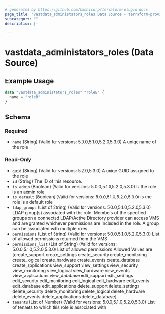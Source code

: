 ```yaml
---
# generated by https://github.com/hashicorp/terraform-plugin-docs
page_title: "vastdata_administators_roles Data Source - terraform-provider-vastdata"
subcategory: ""
description: |-
  
---
```


# vastdata_administators_roles (Data Source)



## Example Usage

```terraform
data "vastdata_administators_roles" "roleB" {
  name = "roleB"
}
```

<!-- schema generated by tfplugindocs -->
## Schema

### Required

- `name` (String) (Valid for versions: 5.0.0,5.1.0,5.2.0,5.3.0) A uniqe name of the role

### Read-Only

- `guid` (String) (Valid for versions: 5.2.0,5.3.0) A uniqe GUID assigned to the role
- `id` (String) The ID of this resource.
- `is_admin` (Boolean) (Valid for versions: 5.0.0,5.1.0,5.2.0,5.3.0) Is the role is an admin role
- `is_default` (Boolean) (Valid for versions: 5.0.0,5.1.0,5.2.0,5.3.0) Is the role is a default role
- `ldap_groups` (List of String) (Valid for versions: 5.0.0,5.1.0,5.2.0,5.3.0) LDAP group(s) associated with the role. Members of the specified groups on a connected LDAP/Active Directory provider can access VMS and are granted whichever permissions are included in the role. A group can be associated with multiple roles.
- `permissions` (List of String) (Valid for versions: 5.0.0,5.1.0,5.2.0,5.3.0) List of allowed permissions returned from the VMS
- `permissions_list` (List of String) (Valid for versions: 5.0.0,5.1.0,5.2.0,5.3.0) List of allowed permissions Allowed Values are [create_support create_settings create_security create_monitoring create_logical create_hardware create_events create_database create_applications view_support view_settings view_security view_monitoring view_logical view_hardware view_events view_applications view_database edit_support edit_settings edit_security edit_monitoring edit_logical edit_hardware edit_events edit_database edit_applications delete_support delete_settings delete_security delete_monitoring delete_logical delete_hardware delete_events delete_applications delete_database]
- `tenants` (List of Number) (Valid for versions: 5.0.0,5.1.0,5.2.0,5.3.0) List of tenants to which this role is associated with
